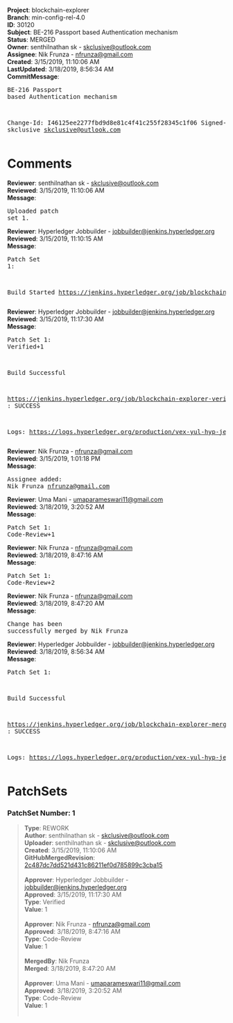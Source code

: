 <strong>Project</strong>: blockchain-explorer<br><strong>Branch</strong>: min-config-rel-4.0<br><strong>ID</strong>: 30120<br><strong>Subject</strong>: BE-216 Passport based Authentication mechanism<br><strong>Status</strong>: MERGED<br><strong>Owner</strong>: senthilnathan sk - skclusive@outlook.com<br><strong>Assignee</strong>: Nik Frunza - nfrunza@gmail.com<br><strong>Created</strong>: 3/15/2019, 11:10:06 AM<br><strong>LastUpdated</strong>: 3/18/2019, 8:56:34 AM<br><strong>CommitMessage</strong>:<br><pre>BE-216 Passport based Authentication mechanism

Change-Id: I46125ee2277fbd9d8e81c4f41c255f28345c1f06
Signed-off-by: skclusive <skclusive@outlook.com>
</pre><h1>Comments</h1><strong>Reviewer</strong>: senthilnathan sk - skclusive@outlook.com<br><strong>Reviewed</strong>: 3/15/2019, 11:10:06 AM<br><strong>Message</strong>: <pre>Uploaded patch set 1.</pre><strong>Reviewer</strong>: Hyperledger Jobbuilder - jobbuilder@jenkins.hyperledger.org<br><strong>Reviewed</strong>: 3/15/2019, 11:10:15 AM<br><strong>Message</strong>: <pre>Patch Set 1:

Build Started https://jenkins.hyperledger.org/job/blockchain-explorer-verify-x86_64/64/</pre><strong>Reviewer</strong>: Hyperledger Jobbuilder - jobbuilder@jenkins.hyperledger.org<br><strong>Reviewed</strong>: 3/15/2019, 11:17:30 AM<br><strong>Message</strong>: <pre>Patch Set 1: Verified+1

Build Successful 

https://jenkins.hyperledger.org/job/blockchain-explorer-verify-x86_64/64/ : SUCCESS

Logs: https://logs.hyperledger.org/production/vex-yul-hyp-jenkins-3/blockchain-explorer-verify-x86_64/64</pre><strong>Reviewer</strong>: Nik Frunza - nfrunza@gmail.com<br><strong>Reviewed</strong>: 3/15/2019, 1:01:18 PM<br><strong>Message</strong>: <pre>Assignee added: Nik Frunza <nfrunza@gmail.com></pre><strong>Reviewer</strong>: Uma Mani - umaparameswari11@gmail.com<br><strong>Reviewed</strong>: 3/18/2019, 3:20:52 AM<br><strong>Message</strong>: <pre>Patch Set 1: Code-Review+1</pre><strong>Reviewer</strong>: Nik Frunza - nfrunza@gmail.com<br><strong>Reviewed</strong>: 3/18/2019, 8:47:16 AM<br><strong>Message</strong>: <pre>Patch Set 1: Code-Review+2</pre><strong>Reviewer</strong>: Nik Frunza - nfrunza@gmail.com<br><strong>Reviewed</strong>: 3/18/2019, 8:47:20 AM<br><strong>Message</strong>: <pre>Change has been successfully merged by Nik Frunza</pre><strong>Reviewer</strong>: Hyperledger Jobbuilder - jobbuilder@jenkins.hyperledger.org<br><strong>Reviewed</strong>: 3/18/2019, 8:56:34 AM<br><strong>Message</strong>: <pre>Patch Set 1:

Build Successful 

https://jenkins.hyperledger.org/job/blockchain-explorer-merge-x86_64/37/ : SUCCESS

Logs: https://logs.hyperledger.org/production/vex-yul-hyp-jenkins-3/blockchain-explorer-merge-x86_64/37</pre><h1>PatchSets</h1><h3>PatchSet Number: 1</h3><blockquote><strong>Type</strong>: REWORK<br><strong>Author</strong>: senthilnathan sk - skclusive@outlook.com<br><strong>Uploader</strong>: senthilnathan sk - skclusive@outlook.com<br><strong>Created</strong>: 3/15/2019, 11:10:06 AM<br><strong>GitHubMergedRevision</strong>: [2c487dc7dd521d431c86211ef0d785899c3cba15](https://github.com/hyperledger/blockchain-explorer/commit/2c487dc7dd521d431c86211ef0d785899c3cba15)<br><br><strong>Approver</strong>: Hyperledger Jobbuilder - jobbuilder@jenkins.hyperledger.org<br><strong>Approved</strong>: 3/15/2019, 11:17:30 AM<br><strong>Type</strong>: Verified<br><strong>Value</strong>: 1<br><br><strong>Approver</strong>: Nik Frunza - nfrunza@gmail.com<br><strong>Approved</strong>: 3/18/2019, 8:47:16 AM<br><strong>Type</strong>: Code-Review<br><strong>Value</strong>: 1<br><br><strong>MergedBy</strong>: Nik Frunza<br><strong>Merged</strong>: 3/18/2019, 8:47:20 AM<br><br><strong>Approver</strong>: Uma Mani - umaparameswari11@gmail.com<br><strong>Approved</strong>: 3/18/2019, 3:20:52 AM<br><strong>Type</strong>: Code-Review<br><strong>Value</strong>: 1<br><br></blockquote>